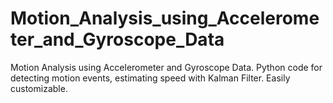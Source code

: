 # Motion_Analysis_using_Accelerometer_and_Gyroscope_Data
Motion Analysis using Accelerometer and Gyroscope Data. Python code for detecting motion events, estimating speed with Kalman Filter. Easily customizable.
